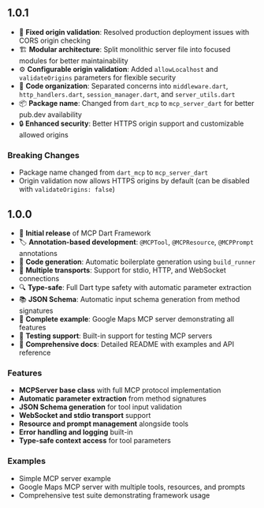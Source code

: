 ## 1.0.1

- 🔧 **Fixed origin validation**: Resolved production deployment issues with CORS origin checking
- 🏗️ **Modular architecture**: Split monolithic server file into focused modules for better maintainability
- ⚙️ **Configurable origin validation**: Added `allowLocalhost` and `validateOrigins` parameters for flexible security
- 🧹 **Code organization**: Separated concerns into `middleware.dart`, `http_handlers.dart`, `session_manager.dart`, and `server_utils.dart`
- 📦 **Package name**: Changed from `dart_mcp` to `mcp_server_dart` for better pub.dev availability
- 🔒 **Enhanced security**: Better HTTPS origin support and customizable allowed origins

### Breaking Changes
- Package name changed from `dart_mcp` to `mcp_server_dart`
- Origin validation now allows HTTPS origins by default (can be disabled with `validateOrigins: false`)

## 1.0.0

- 🚀 **Initial release** of MCP Dart Framework
- 🏷️ **Annotation-based development**: `@MCPTool`, `@MCPResource`, `@MCPPrompt` annotations
- 🔧 **Code generation**: Automatic boilerplate generation using `build_runner`
- 📡 **Multiple transports**: Support for stdio, HTTP, and WebSocket connections
- 🔍 **Type-safe**: Full Dart type safety with automatic parameter extraction
- 📚 **JSON Schema**: Automatic input schema generation from method signatures
- 🌟 **Complete example**: Google Maps MCP server demonstrating all features
- 🧪 **Testing support**: Built-in support for testing MCP servers
- 📖 **Comprehensive docs**: Detailed README with examples and API reference

### Features

- **MCPServer base class** with full MCP protocol implementation
- **Automatic parameter extraction** from method signatures
- **JSON Schema generation** for tool input validation
- **WebSocket and stdio transport** support
- **Resource and prompt management** alongside tools
- **Error handling and logging** built-in
- **Type-safe context access** for tool parameters

### Examples

- Simple MCP server example
- Google Maps MCP server with multiple tools, resources, and prompts
- Comprehensive test suite demonstrating framework usage
